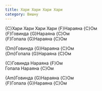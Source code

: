 ```yaml
---
title: Хари Хари Хари Хари
category: Вишну
---
```

{C}Хари Хари Хари Хари {F}Нараяна {C}Ом  
{F}Говинда {G}Нараяна {C}Ом  
{F}Гопала {G}Нараяна {C}Ом

{Dm}Говинда {G}Нараяна {C}Ом  
{Dm}Гопала {G}Нараяна {C}Ом

{C}Говинда Нараяна {F}Ом  
Гопала Нараяна {C}Ом

{Am}Говинда {G}Нараяна {C}Ом  
{F}Гопала {G}Нараяна {C}Ом

